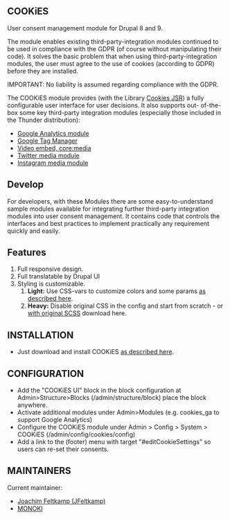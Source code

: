   COOKiES
-------

User consent management module for Drupal 8 and 9.

The module enables existing third-party-integration modules continued to be
used in compliance with the GDPR (of course without manipulating their code).
It solves the basic problem that when using third-party-integration modules,
the user must agree to the use of cookies (according to GDPR) before they are
installed.

IMPORTANT: No liability is assumed regarding compliance with the GDPR.

The COOKiES module provides (with the Library [Cookies JSR][cookiesjsr]) a
  fully configurable user interface for user decisions. It also supports out-
  of-the-box some key third-party integration modules (especially those
  included in the Thunder distribution):

 * [Google Analytics module][analytics]
 * [Google Tag Manager][gtag]
 * [Video embed, core:media][mvideoembed]
 * [Twitter media module][mtwitter]
 * [Instagram media module][minstagram]

Develop
-------

For developers, with these Modules there are some easy-to-understand sample
  modules available for integrating further third-party integration modules
  into user consent management. It contains code that controls the interfaces
  and best practices to implement practically any requirement quickly and
  easily.

Features
--------

1. Full responsive design.
2. Full translatable by Drupal UI
3. Styling is customizable.
   1. **Light:** Use CSS-vars to customize colors and some params
  [as described here][cssvar].
   2. **Heavy:** Disable original CSS in the config and start  from scratch -
  or [with original SCSS][sasssrc] download here.

INSTALLATION
------------
* Just download and install COOKiES [as described here][install].

CONFIGURATION
-------------

 * Add the "COOKiES UI" block in the block configuration at
  Admin>Structure>Blocks (/admin/structure/block) place the block anywhere.
 * Activate additional modules under Admin>Modules (e.g. cookies_ga to support
  Google Analytics)
 * Configure the COOKiES module under Admin > Config > System > COOKiES
  (/admin/config/cookies/config)
 * Add a link to the (footer) menu with target "#editCookieSettings" so users
  can re-set their consents.


MAINTAINERS
-----------

Current maintainer:
 * [Joachim Feltkamp (JFeltkamp)][jfeltkamp]
 * [MONOKI][monoki]

[jfeltkamp]: https://www.drupal.org/u/jfeltkamp
[monoki]: https://www.drupal.org/monoki
[cookiesjsr]: https://github.com/jfeltkamp/cookiesjsr
[analytics]: https://www.drupal.org/project/google_analytics
[gtag]: https://www.drupal.org/project/google_tag
[mvideoembed]: https://www.drupal.org/docs/contributed-modules/video-embed-field
[mtwitter]: https://www.drupal.org/project/media_entity_twitter
[minstagram]: https://www.drupal.org/project/media_entity_instagram
[cssvar]: https://github.com/jfeltkamp/cookiesjsr/blob/master/README.md#styling
[sasssrc]: https://github.com/jfeltkamp/cookiesjsr/tree/master/styles
[install]: https://www.drupal.org/docs/8/extending-drupal-8/installing-drupal-8-modules
